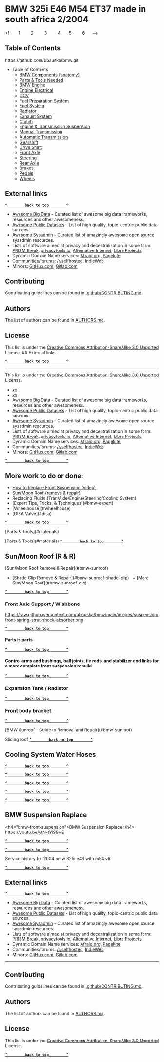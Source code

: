# BMW 325i E46 M54 ET37 made in south africa 2/2004

<!-      1         2         3         4         5         6       -->
<!-- 6789012345678901234567890123456789012345678901234567890123456 -->
<!------------------------------------------------------------------->
<!---------------- BMW Table of Contents on GitHub ------------------>
<!------------------------------------------------------------------->

## Table of Contents

https://github.com/bbauska/bmw.git
- Table of Contents
  - [BMW Components {anatomy}](#bmw-anatomy)
  - [Parts & Tools Needed](#bmw-parts)
  - [BMW Engine](#11-engine)
  - [Engine Electrical](#12-engine-elec)
  - [CCV](#bmw-ccv)
  - [Fuel Preparation System](#13-fuel-preparation)
  - [Fuel System](#16-fuel-supply)
  - [Radiator](#17-radiator)
  - [Exhaust System](#18-exhaust)
  - [Clutch](#21-clutch)
  - [Engine & Transmission Suspension](#22-eng-tran-suspension)
  - [Manual Transmission](#23-manual-transmission)
  - [Automatic Transmission](#24-automatic-transmission)
  - [Gearshift](#25-gearshift)
  - [Drive Shaft](#26-drive-shaft)
  - [Front Axle](#31-front-axle)
  - [Steering](#32-steering)
  - [Rear Axle](#33-rear-axle)
  - [Brakes](#34-brakes)
  - [Pedals](#35-pedals)
  - [Wheels](#36-wheels)
## External links

**[`^        back to top        ^`](#)**

- [Awesome Big Data](https://github.com/onurakpolat/awesome-bigdata) - Curated list of awesome big data frameworks, resources and other awesomeness.
- [Awesome Public Datasets](https://github.com/awesomedata/awesome-public-datasets) - List of high quality, topic-centric public data sources.
- [Awesome Sysadmin](https://github.com/n1trux/awesome-sysadmin) - Curated list of amazingly awesome open source sysadmin resources.
- Lists of software aimed at privacy and decentralization in some form: [PRISM Break](https://prism-break.org/en/), [privacytools.io](https://www.privacytools.io/), [Alternative Internet](https://redecentralize.github.io/alternative-internet/), [Libre Projects](http://libreprojects.net/)
- Dynamic Domain Name services: [Afraid.org](https://freedns.afraid.org/domain/registry/), [Pagekite](https://pagekite.net/)
- Communities/forums: [/r/selfhosted](https://www.reddit.com/r/selfhosted), [IndieWeb](https://indieweb.org/)
- Mirrors: [GitHub.com](https://github.com/awesome-selfhosted/awesome-selfhosted), [Gitlab.com](https://gitlab.com/awesome-selfhosted/awesome-selfhosted)


<!------------------------------------------------------------------->
<!------------------------ contributing ----------------------------->
<!------------------------------------------------------------------->
## Contributing

Contributing guidelines can be found in [.github/CONTRIBUTING.md](.github/CONTRIBUTING.md).

## Authors

The list of authors can be found in [AUTHORS.md](AUTHORS.md).

## License

This list is under the [Creative Commons Attribution-ShareAlike 3.0 Unported](LICENSE) License.## External links

**[`^        back to top        ^`](#)**

--------------------
<!------------------------------------------------------------------->
<!---------------- BMW Table of Contents on GitHub ------------------>
<!------------------------------------------------------------------->

This list is under the [Creative Commons Attribution-ShareAlike 3.0 Unported](LICENSE) License.
  - [xx](###-)
  - [xx](###-)
  - [Awesome Big Data](https://github.com/onurakpolat/awesome-bigdata) - Curated list of awesome big data frameworks, resources and other awesomeness.
  - [Awesome Public Datasets](https://github.com/awesomedata/awesome-public-datasets) - List of high quality, topic-centric public data sources.
  - [Awesome Sysadmin](https://github.com/n1trux/awesome-sysadmin) - Curated list of amazingly awesome open source sysadmin resources.
  - Lists of software aimed at privacy and decentralization in some form: [PRISM Break](https://prism-break.org/en/), [privacytools.io](https://www.privacytools.io/), [Alternative Internet](https://redecentralize.github.io/alternative-internet/), [Libre Projects](http://libreprojects.net/)
  - Dynamic Domain Name services: [Afraid.org](https://freedns.afraid.org/domain/registry/), [Pagekite](https://pagekite.net/)
  - Communities/forums: [/r/selfhosted](https://www.reddit.com/r/selfhosted), [IndieWeb](https://indieweb.org/)
  - Mirrors: [GitHub.com](https://github.com/awesome-selfhosted/awesome-selfhosted), [Gitlab.com](https://gitlab.com/awesome-selfhosted/awesome-selfhosted)

**[`^        back to top        ^`](#)**

## More work to do or done:
  - [How to Replace Front Suspension (video)](#bmw-front-suspension)
  - [Sun/Moon Roof {remove & repair}](#bmw-sunroof)
  - [Replacing Fluids {Tran/Axle/Engine/Steering/Cooling System}](#bmw-fluids)
  - [Expert Tips, Tricks, & Techniques\](#bmw-expert)
  - [Wheelhouse\](#wheelhouse)
  - [DISA Valve\](#disa)

**[`^        back to top        ^`](#)**

<!--------------------------------------------------------------------------------------------->  
<!-------------------- BMW Components (anatomy) #bmw-anatomy --------------------->  
<!--------------------------------------------------------------------------------------------->

[Parts & Tools\](#materials)

<!--------------------------------------------------------------------------------------------->  
<!-------------------------- Parts & Tools Needed #bmw-parts ---------------------------->  
<!--------------------------------------------------------------------------------------------->

[Parts & Tools\](#materials)
**[`^        back to top        ^`](#)**

<!--------------------------------------------------------------------------------------------->  
<!--------------------- Sun/Moon Roof R & R #bmw-sunroof ----------------------------->  
<!--------------------------------------------------------------------------------------------->

## Sun/Moon Roof (R & R)

[Sun/Moon Roof Remove & Repair\](#bmw-sunroof)
  + [Shade Clip Remove & Repair\](#bmw-sunroof-shade-clip)
  + [More Sun/Moon Roof\](#bmw-sunroof-etc)

**[`^        back to top        ^`](#)**

<!--------------------------------------------------------------------->  
<!------------------------- bmw-suspension ---------------------------->  
<!--------------------------------------------------------------------->

### Front Axle Support / Wishbone

https://raw.githubusercontent.com/bbauska/bmw/main/images/suspension/front-spring-strut-shock-absorber.png

**[`^        back to top        ^`](#)**

#### Parts is parts

**[`^        back to top        ^`](#)**

#### Control arms and bushings, ball joints, tie rods, and stabilizer end links for a more complete front suspension rebuild

**[`^        back to top        ^`](#)**

<!--------------------------------------------------------------------->  
<!-------------------- expansion tank / radiator ---------------------->  
<!--------------------------------------------------------------------->

### Expansion Tank / Radiator

**[`^        back to top        ^`](#)**

<!--------------------------------------------------------------------->  
<!------------------------ front body bracket ------------------------->  
<!--------------------------------------------------------------------->

### Front body bracket

**[`^        back to top        ^`](#)**

<!--------------------------------------------------------------------->  
<!------------------------ sun/moon roof ---------------------------->  
<!--------------------------------------------------------------------->

<!--------------------------------------------------------------------->  
<!------------------------ rear wheelhouse --------------------------->  
<!--------------------------------------------------------------------->  
[BMW Sunroof - Guide to Removal and Repair\](#bmw-sunroof)  

Sliding roof
**[`^        back to top        ^`](#)**
<!--------------------------------------------------------------------->  
<!------------------- cooling system water hoses ---------------------->  
<!--------------------------------------------------------------------->
## Cooling System Water Hoses

**[`^        back to top        ^`](#)**

<!---------------------------------------------------------------------->
<!------------------------- rear wheelhouse ---------------------------->
<!---------------------------------------------------------------------->

**[`^        back to top        ^`](#)**

<!---------------------------------------------------------------------->
<!--------------------------- Microfilter ------------------------------>
<!---------------------------------------------------------------------->

**[`^        back to top        ^`](#)**

<!---------------------------------------------------------------------->
<!--------------------------             ------------------------------->
<!---------------------------------------------------------------------->

**[`^        back to top        ^`](#)**

<!---------------------------------------------------------------------->
<!--------------------------             ------------------------------->
<!---------------------------------------------------------------------->

**[`^        back to top        ^`](#)**

<!---------------------------------------------------------------------->  
<!------------------- suspension remove & replace ---------------------->  
<!---------------------------------------------------------------------->

## BMW Suspension Replace
<h4="bmw-front-suspension">BMW Suspension Replace\</h4>  
https://youtu.be/ytN-tYiS9HE

**[`^        back to top        ^`](#)**

<!--------------------------------------------------------------------->  
<!---------------------------- master key ----------------------------->  
<!--------------------------------------------------------------------->

**[`^        back to top        ^`](#)**

<!--------------------------------------------------------------------->  
<!------------------------- front side panel --------------------------->  
<!--------------------------------------------------------------------->

<!------------------------------------------------------------------>  
<!----------------------- front wheelhouse ------------------------->
<!------------------------------------------------------------------>

<!------------------------------------------------------------------>  
<!------------------------ rear wheelhouse ------------------------->  
<!------------------------------------------------------------------>  
Service history for 2004 bmw 325i e46 with m54 v6

**[`^        back to top        ^`](#)**

<!------------------------------------------------------------------>  
<!----------------------- Exterior Trim & Grill -------------------->
<!------------------------------------------------------------------>

<!------------------------------------------------------------------>  
<!--------------------------   ------------------------------>
<!------------------------------------------------------------------>
## External links

**[`^        back to top        ^`](#)**

- [Awesome Big Data](https://github.com/onurakpolat/awesome-bigdata) - Curated list of awesome big data frameworks, resources and other awesomeness.
- [Awesome Public Datasets](https://github.com/awesomedata/awesome-public-datasets) - List of high quality, topic-centric public data sources.
- [Awesome Sysadmin](https://github.com/n1trux/awesome-sysadmin) - Curated list of amazingly awesome open source sysadmin resources.
- Lists of software aimed at privacy and decentralization in some form: [PRISM Break](https://prism-break.org/en/), [privacytools.io](https://www.privacytools.io/), [Alternative Internet](https://redecentralize.github.io/alternative-internet/), [Libre Projects](http://libreprojects.net/)
- Dynamic Domain Name services: [Afraid.org](https://freedns.afraid.org/domain/registry/), [Pagekite](https://pagekite.net/)
- Communities/forums: [/r/selfhosted](https://www.reddit.com/r/selfhosted), [IndieWeb](https://indieweb.org/)
- Mirrors: [GitHub.com](https://github.com/awesome-selfhosted/awesome-selfhosted), [Gitlab.com](https://gitlab.com/awesome-selfhosted/awesome-selfhosted)

--------------------

## Contributing

Contributing guidelines can be found in [.github/CONTRIBUTING.md](.github/CONTRIBUTING.md).

## Authors

The list of authors can be found in [AUTHORS.md](AUTHORS.md).

## License

This list is under the [Creative Commons Attribution-ShareAlike 3.0 Unported](LICENSE) License.

**[`^        back to top        ^`](#)**
